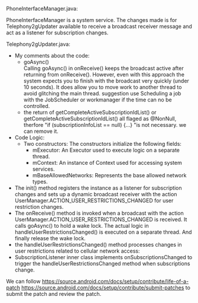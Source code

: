 PhoneInterfaceManager.java:

PhoneInterfaceManager is a system service. The changes made is for  Telephony2gUpdater available to receive a broadcast receiver message and act as a listener for subscription changes.

Telephony2gUpdater.java:
  - My comments about the code:
    - goAsync()    
  Calling goAsync() in onReceive()  keeps the broadcast active after returning from onReceive(). However, even with this approach the system expects you to finish with the broadcast very quickly (under 10 seconds). 
  It does allow you to move work to another thread to avoid glitching the main thread. suggestion use Scheduling a job with the JobScheduler or workmanager if the time can no be controlled.
    - the return of getCompleteActiveSubscriptionIdList() or getCompleteActiveSubscriptionIdList() all flaged as @NonNull, therfore "if (subscriptionInfoList == null) {...} "is not necessary. we can remove it.
 - Code Logic: 
   - Two constructors:  The constructors initialize the following fields:
      - mExecutor: An Executor used to execute logic on a separate thread.
      - mContext: An instance of Context used for accessing system services.
      - mBaseAllowedNetworks: Represents the base allowed network types.
  - The init() method registers the instance as a listener for subscription changes and sets up a dynamic broadcast receiver with the action UserManager.ACTION_USER_RESTRICTIONS_CHANGED for user restriction changes.
  - The onReceive() method is invoked when a broadcast with the action UserManager.ACTION_USER_RESTRICTIONS_CHANGED is received. It calls goAsync() to hold a wake lock. The actual logic in handleUserRestrictionsChanged() is executed on a separate thread. And finally release the wake lock.
  - the handleUserRestrictionsChanged() method processes changes in user restrictions related to cellular network access:
  - SubscriptionListener inner class implements onSubscriptionsChanged to trigger the handleUserRestrictionsChanged method when subscriptions change.

We can follow 
https://source.android.com/docs/setup/contribute/life-of-a-patch
https://source.android.com/docs/setup/contribute/submit-patches
to submit the patch and review the patch.
